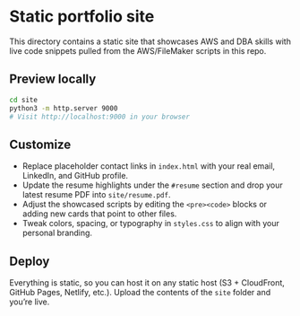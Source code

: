 # Static portfolio site

This directory contains a static site that showcases AWS and DBA skills with live code snippets pulled from the AWS/FileMaker scripts in this repo.

## Preview locally

```bash
cd site
python3 -m http.server 9000
# Visit http://localhost:9000 in your browser
```

## Customize

- Replace placeholder contact links in `index.html` with your real email, LinkedIn, and GitHub profile.
- Update the resume highlights under the `#resume` section and drop your latest resume PDF into `site/resume.pdf`.
- Adjust the showcased scripts by editing the `<pre><code>` blocks or adding new cards that point to other files.
- Tweak colors, spacing, or typography in `styles.css` to align with your personal branding.

## Deploy

Everything is static, so you can host it on any static host (S3 + CloudFront, GitHub Pages, Netlify, etc.). Upload the contents of the `site` folder and you’re live.
